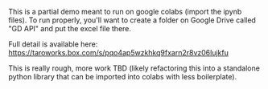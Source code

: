 This is a partial demo meant to run on google colabs (import the ipynb files). To run properly, you'll want to create a folder on Google Drive called "GD API" and put the excel file there.

Full detail is available here:
https://taroworks.box.com/s/pqo4ap5wzkhkq9fxarn2r8vz06lujkfu

This is really rough, more work TBD (likely refactoring this into a standalone python library that can be imported into colabs with less boilerplate).